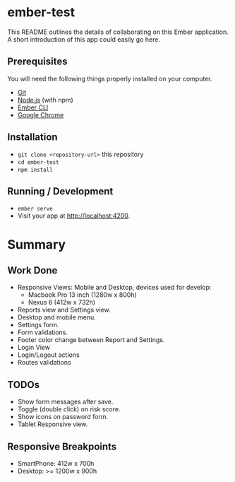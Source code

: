 # ember-test

This README outlines the details of collaborating on this Ember application.
A short introduction of this app could easily go here.

## Prerequisites

You will need the following things properly installed on your computer.

* [Git](https://git-scm.com/)
* [Node.js](https://nodejs.org/) (with npm)
* [Ember CLI](https://ember-cli.com/)
* [Google Chrome](https://google.com/chrome/)

## Installation

* `git clone <repository-url>` this repository
* `cd ember-test`
* `npm install`

## Running / Development

* `ember serve`
* Visit your app at [http://localhost:4200](http://localhost:4200).

# Summary

## Work Done
* Responsive Views: Mobile and Desktop, devices used for develop:
  * Macbook Pro 13 inch (1280w x 800h)
  * Nexus 6 (412w x 732h)
* Reports view and Settings view.
* Desktop and mobile menu.
* Settings form.
* Form validations.
* Footer color change between Report and Settings.
* Login View
* Login/Logout actions
* Routes validations

## TODOs
- Show form messages after save.
- Toggle (double click) on risk score.
- Show icons on password form.
- Tablet Responsive view.

## Responsive Breakpoints
- SmartPhone: 412w x 700h
- Desktop: >= 1200w x 900h
